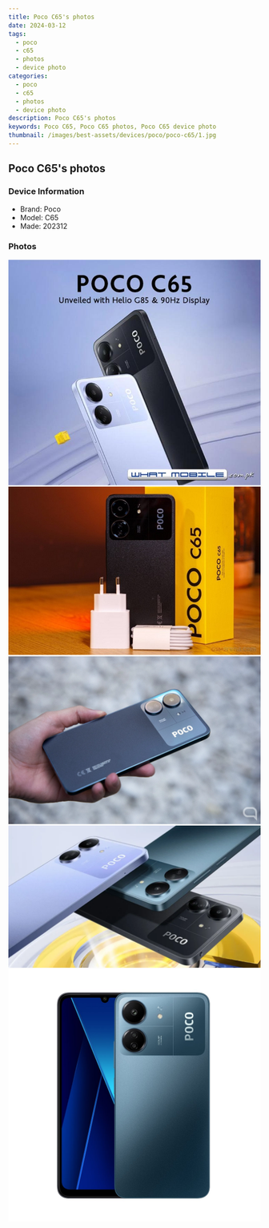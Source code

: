 ```yaml
---
title: Poco C65's photos
date: 2024-03-12
tags: 
  - poco
  - c65
  - photos
  - device photo
categories: 
  - poco
  - c65
  - photos
  - device photo
description: Poco C65's photos
keywords: Poco C65, Poco C65 photos, Poco C65 device photo
thumbnail: /images/best-assets/devices/poco/poco-c65/1.jpg
---
```


## Poco C65's photos

### Device Information

- Brand: Poco
- Model: C65
- Made: 202312

### Photos

![/images/best-assets/devices/poco/poco-c65/1.jpg](/images/best-assets/devices/poco/poco-c65/1.jpg)
![/images/best-assets/devices/poco/poco-c65/2.jpg](/images/best-assets/devices/poco/poco-c65/2.jpg)
![/images/best-assets/devices/poco/poco-c65/3.jpg](/images/best-assets/devices/poco/poco-c65/3.jpg)
![/images/best-assets/devices/poco/poco-c65/4.jpg](/images/best-assets/devices/poco/poco-c65/4.jpg)
![/images/best-assets/devices/poco/poco-c65/5.jpg](/images/best-assets/devices/poco/poco-c65/5.jpg)
